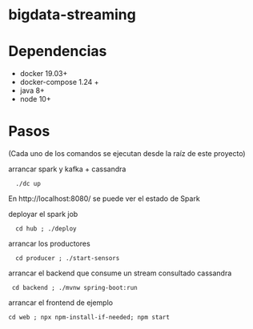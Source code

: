 # bigdata-streaming

# Dependencias

- docker 19.03+
- docker-compose 1.24 +
- java 8+
- node 10+

# Pasos

(Cada uno de los comandos se ejecutan desde la raíz de este proyecto)


arrancar spark y kafka + cassandra
```
  ./dc up
```
En http://localhost:8080/ se puede ver el estado de Spark


deployar el spark job
```
  cd hub ; ./deploy
```

arrancar los productores
```
  cd producer ; ./start-sensors
```

arrancar el backend que consume un stream consultado cassandra
```
 cd backend ; ./mvnw spring-boot:run
```

arrancar el frontend de ejemplo
```
cd web ; npx npm-install-if-needed; npm start
```


